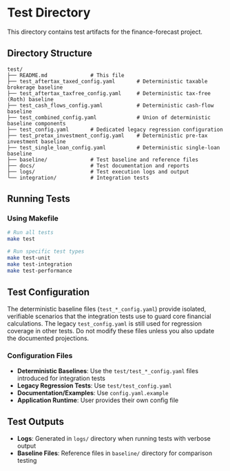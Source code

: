 # Test Directory

This directory contains test artifacts for the finance-forecast project.

## Directory Structure

```
test/
├── README.md              # This file
├── test_aftertax_taxed_config.yaml       # Deterministic taxable brokerage baseline
├── test_aftertax_taxfree_config.yaml     # Deterministic tax-free (Roth) baseline
├── test_cash_flows_config.yaml           # Deterministic cash-flow baseline
├── test_combined_config.yaml             # Union of deterministic baseline components
├── test_config.yaml       # Dedicated legacy regression configuration
├── test_pretax_investment_config.yaml    # Deterministic pre-tax investment baseline
├── test_single_loan_config.yaml          # Deterministic single-loan baseline
├── baseline/              # Test baseline and reference files
├── docs/                  # Test documentation and reports
├── logs/                  # Test execution logs and output
└── integration/           # Integration tests
```

## Running Tests

### Using Makefile
```bash
# Run all tests
make test

# Run specific test types
make test-unit
make test-integration
make test-performance
```

## Test Configuration

The deterministic baseline files (`test_*_config.yaml`) provide isolated, verifiable scenarios that the integration tests use to guard core financial calculations. The legacy `test_config.yaml` is still used for regression coverage in other tests. Do not modify these files unless you also update the documented projections.

### Configuration Files
- **Deterministic Baselines**: Use the `test/test_*_config.yaml` files introduced for integration tests
- **Legacy Regression Tests**: Use `test/test_config.yaml`
- **Documentation/Examples**: Use `config.yaml.example`
- **Application Runtime**: User provides their own config file

## Test Outputs

- **Logs**: Generated in `logs/` directory when running tests with verbose output
- **Baseline Files**: Reference files in `baseline/` directory for comparison testing
